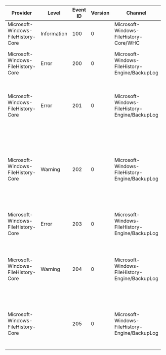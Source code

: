 Provider                            |  Level        |  Event ID  |  Version  |  Channel                                         |  Task  |  Opcode  |  Keyword  |  Message
------------------------------------|---------------|------------|-----------|--------------------------------------------------|--------|----------|-----------|---------------------------------------------------------------------------------------------------------------------------------------------------------
Microsoft-Windows-FileHistory-Core  |  Information  |  100       |  0        |  Microsoft-Windows-FileHistory-Core/WHC          |        |          |           |  File History operational state has changed
Microsoft-Windows-FileHistory-Core  |  Error        |  200       |  0        |  Microsoft-Windows-FileHistory-Engine/BackupLog  |        |          |           |  Unable to start a backup cycle for configuration {ConfigFilePath}
Microsoft-Windows-FileHistory-Core  |  Error        |  201       |  0        |  Microsoft-Windows-FileHistory-Engine/BackupLog  |        |          |           |  Unable to scan user libraries for changes and perform backup of modified files for configuration {ConfigFilePath}
Microsoft-Windows-FileHistory-Core  |  Warning      |  202       |  0        |  Microsoft-Windows-FileHistory-Engine/BackupLog  |        |          |           |  Unusual condition was encountered during scanning user libraries for changes and performing backup of modified files for configuration {ConfigFilePath}
Microsoft-Windows-FileHistory-Core  |  Error        |  203       |  0        |  Microsoft-Windows-FileHistory-Engine/BackupLog  |        |          |           |  Unable to finish a backup cycle for configuration {ConfigFilePath}
Microsoft-Windows-FileHistory-Core  |  Warning      |  204       |  0        |  Microsoft-Windows-FileHistory-Engine/BackupLog  |        |          |           |  Unusual condition was encountered during finalization of a backup cycle for configuration {ConfigFilePath}
Microsoft-Windows-FileHistory-Core  |               |  205       |  0        |  Microsoft-Windows-FileHistory-Engine/BackupLog  |        |          |           |  Some files could not be restored. Please manually restore them using File History ({Message}).